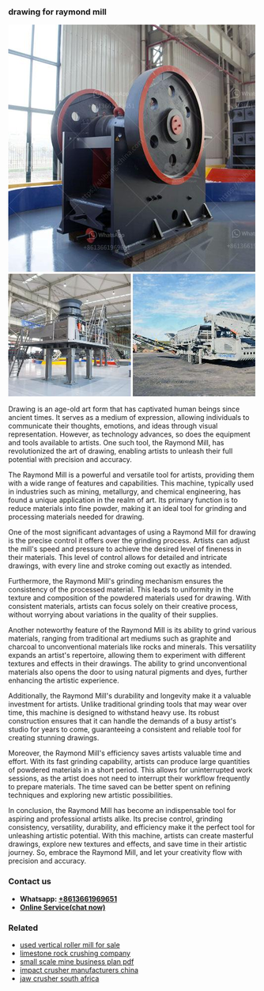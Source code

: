 <h3>drawing for raymond mill</h3><img src='1708499487.jpg' alt=''><p>Drawing is an age-old art form that has captivated human beings since ancient times. It serves as a medium of expression, allowing individuals to communicate their thoughts, emotions, and ideas through visual representation. However, as technology advances, so does the equipment and tools available to artists. One such tool, the Raymond Mill, has revolutionized the art of drawing, enabling artists to unleash their full potential with precision and accuracy.</p><p>The Raymond Mill is a powerful and versatile tool for artists, providing them with a wide range of features and capabilities. This machine, typically used in industries such as mining, metallurgy, and chemical engineering, has found a unique application in the realm of art. Its primary function is to reduce materials into fine powder, making it an ideal tool for grinding and processing materials needed for drawing.</p><p>One of the most significant advantages of using a Raymond Mill for drawing is the precise control it offers over the grinding process. Artists can adjust the mill's speed and pressure to achieve the desired level of fineness in their materials. This level of control allows for detailed and intricate drawings, with every line and stroke coming out exactly as intended.</p><p>Furthermore, the Raymond Mill's grinding mechanism ensures the consistency of the processed material. This leads to uniformity in the texture and composition of the powdered materials used for drawing. With consistent materials, artists can focus solely on their creative process, without worrying about variations in the quality of their supplies.</p><p>Another noteworthy feature of the Raymond Mill is its ability to grind various materials, ranging from traditional art mediums such as graphite and charcoal to unconventional materials like rocks and minerals. This versatility expands an artist's repertoire, allowing them to experiment with different textures and effects in their drawings. The ability to grind unconventional materials also opens the door to using natural pigments and dyes, further enhancing the artistic experience.</p><p>Additionally, the Raymond Mill's durability and longevity make it a valuable investment for artists. Unlike traditional grinding tools that may wear over time, this machine is designed to withstand heavy use. Its robust construction ensures that it can handle the demands of a busy artist's studio for years to come, guaranteeing a consistent and reliable tool for creating stunning drawings.</p><p>Moreover, the Raymond Mill's efficiency saves artists valuable time and effort. With its fast grinding capability, artists can produce large quantities of powdered materials in a short period. This allows for uninterrupted work sessions, as the artist does not need to interrupt their workflow frequently to prepare materials. The time saved can be better spent on refining techniques and exploring new artistic possibilities.</p><p>In conclusion, the Raymond Mill has become an indispensable tool for aspiring and professional artists alike. Its precise control, grinding consistency, versatility, durability, and efficiency make it the perfect tool for unleashing artistic potential. With this machine, artists can create masterful drawings, explore new textures and effects, and save time in their artistic journey. So, embrace the Raymond Mill, and let your creativity flow with precision and accuracy.</p><h3>Contact us</h3><ul><li><strong>Whatsapp:&nbsp;<a href="https://wa.me/8613661969651">+8613661969651</a></strong></li><li><a href="https://swt.shibang-china.com/?git&amp;zhl&amp;drawing for raymond mill"><strong>Online Service(chat now)</strong></a></li></ul><h3>Related</h3><ul><li><a href='used vertical roller mill for sale.md'>used vertical roller mill for sale</a></li><li><a href='limestone rock crushing company.md'>limestone rock crushing company</a></li><li><a href='small scale mine business plan pdf.md'>small scale mine business plan pdf</a></li><li><a href='impact crusher manufacturers china.md'>impact crusher manufacturers china</a></li><li><a href='jaw crusher south africa.md'>jaw crusher south africa</a></li></ul>